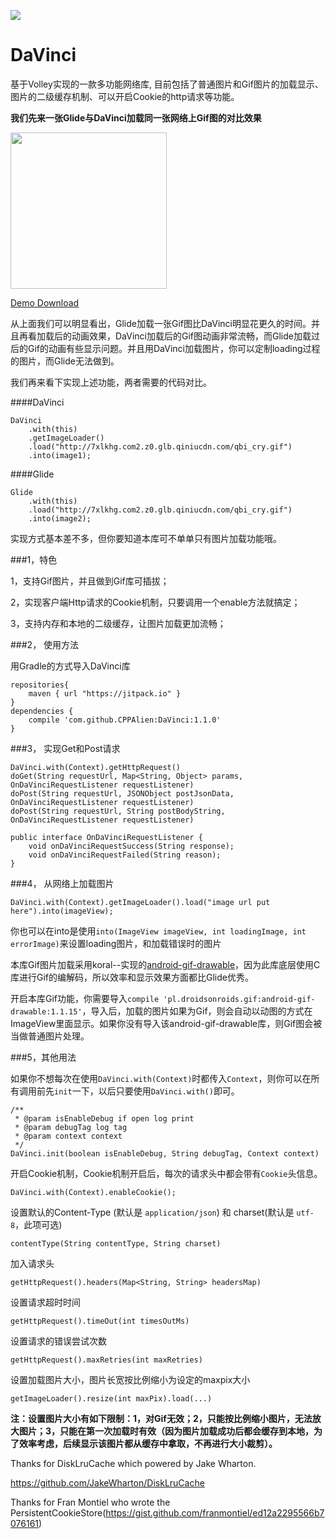 [![](https://jitpack.io/v/CPPAlien/DaVinci.svg)](https://jitpack.io/#CPPAlien/DaVinci)
# DaVinci
基于Volley实现的一款多功能网络库, 目前包括了普通图片和Gif图片的加载显示、图片的二级缓存机制、可以开启Cookie的http请求等功能。

**我们先来一张Glide与DaVinci加载同一张网络上Gif图的对比效果**

<div class='row'>
    <img src='http://7xq276.com2.z0.glb.qiniucdn.com/davinci.gif' width="250px"/>
</div>

[Demo Download](http://7xq276.com2.z0.glb.qiniucdn.com/davinci_demo.apk)

从上面我们可以明显看出，Glide加载一张Gif图比DaVinci明显花更久的时间。并且再看加载后的动画效果，DaVinci加载后的Gif图动画非常流畅，而Glide加载过后的Gif的动画有些显示问题。并且用DaVinci加载图片，你可以定制loading过程的图片，而Glide无法做到。

我们再来看下实现上述功能，两者需要的代码对比。

####DaVinci
```
DaVinci
	.with(this)
	.getImageLoader()
	.load("http://7xlkhg.com2.z0.glb.qiniucdn.com/qbi_cry.gif")
	.into(image1);
```

####Glide
```
Glide
	.with(this)
	.load("http://7xlkhg.com2.z0.glb.qiniucdn.com/qbi_cry.gif")
	.into(image2);
```

实现方式基本差不多，但你要知道本库可不单单只有图片加载功能哦。


###1，特色

1，支持Gif图片，并且做到Gif库可插拔；

2，实现客户端Http请求的Cookie机制，只要调用一个enable方法就搞定；

3，支持内存和本地的二级缓存，让图片加载更加流畅；

###2， 使用方法

用Gradle的方式导入DaVinci库

```
repositories{
    maven { url "https://jitpack.io" }
}
dependencies {
    compile 'com.github.CPPAlien:DaVinci:1.1.0'
}
```

###3， 实现Get和Post请求
```
DaVinci.with(Context).getHttpRequest()
doGet(String requestUrl, Map<String, Object> params, OnDaVinciRequestListener requestListener)
doPost(String requestUrl, JSONObject postJsonData, OnDaVinciRequestListener requestListener)
doPost(String requestUrl, String postBodyString, OnDaVinciRequestListener requestListener)

public interface OnDaVinciRequestListener {
    void onDaVinciRequestSuccess(String response);
    void onDaVinciRequestFailed(String reason);
}
```

###4， 从网络上加载图片
```
DaVinci.with(Context).getImageLoader().load("image url put here").into(imageView);
```

你也可以在into是使用`into(ImageView imageView, int loadingImage, int errorImage)`来设置loading图片，和加载错误时的图片

本库Gif图片加载采用koral--实现的[android-gif-drawable](https://github.com/koral--/android-gif-drawable)，因为此库底层使用C库进行Gif的编解码，所以效率和显示效果方面都比Glide优秀。

开启本库Gif功能，你需要导入`compile 'pl.droidsonroids.gif:android-gif-drawable:1.1.15'`，导入后，加载的图片如果为Gif，则会自动以动图的方式在ImageView里面显示。如果你没有导入该android-gif-drawable库，则Gif图会被当做普通图片处理。

###5，其他用法

如果你不想每次在使用`DaVinci.with(Context)`时都传入`Context`，则你可以在所有调用前先`init`一下，以后只要使用`DaVinci.with()`即可。
```
/**
 * @param isEnableDebug if open log print
 * @param debugTag log tag
 * @param context context
 */
DaVinci.init(boolean isEnableDebug, String debugTag, Context context)
```

开启Cookie机制，Cookie机制开启后，每次的请求头中都会带有`Cookie`头信息。
```
DaVinci.with(Context).enableCookie();
```
设置默认的Content-Type (默认是 `application/json`) 和 charset(默认是 `utf-8`，此项可选)
```
contentType(String contentType, String charset)
```
加入请求头
```
getHttpRequest().headers(Map<String, String> headersMap)
```
设置请求超时时间
```
getHttpRequest().timeOut(int timesOutMs)
```

设置请求的错误尝试次数
```
getHttpRequest().maxRetries(int maxRetries)
```
设置加载图片大小，图片长宽按比例缩小为设定的maxpix大小
```
getImageLoader().resize(int maxPix).load(...)
```
**注：设置图片大小有如下限制：1，对Gif无效；2，只能按比例缩小图片，无法放大图片；3，只能在第一次加载时有效（因为图片加载成功后都会缓存到本地，为了效率考虑，后续显示该图片都从缓存中拿取，不再进行大小裁剪）。**


Thanks for DiskLruCache which powered by Jake Wharton.

https://github.com/JakeWharton/DiskLruCache

Thanks for Fran Montiel who wrote the PersistentCookieStore(https://gist.github.com/franmontiel/ed12a2295566b7076161)
